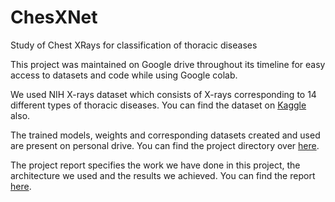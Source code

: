 # ChesXNet
Study of Chest XRays for classification of thoracic diseases

This project was maintained on Google drive throughout its timeline for easy access to datasets and code while using Google colab.

We used NIH X-rays dataset which consists of X-rays corresponding to 14 different types of thoracic diseases. You can find the dataset on [Kaggle](https://www.kaggle.com/nih-chest-xrays/data) also.

The trained models, weights and corresponding datasets created and used are present on personal drive. 
You can find the project directory over [here](https://drive.google.com/open?id=1yRNl7BVBZkmMXmT9fG_nPm0hIBw2x940).

The project report specifies the work we have done in this project, the architecture we used and the results we achieved. 
You can find the report [here](Project_Report.pdf).
